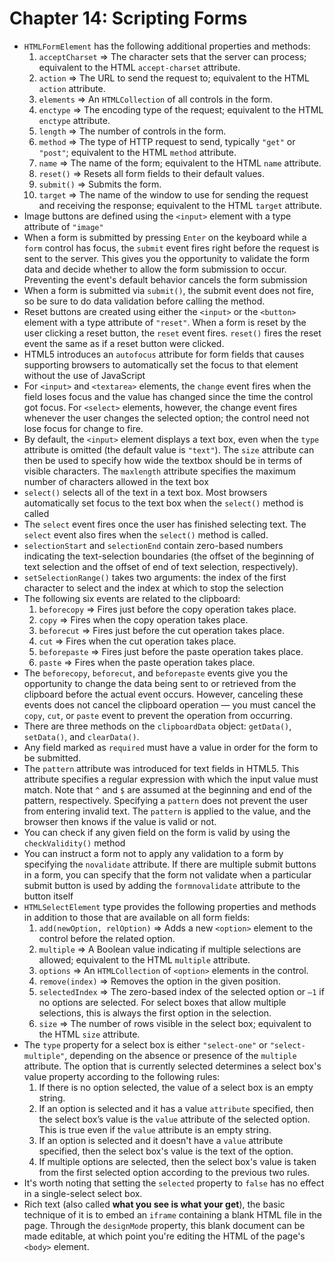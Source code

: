 # Chapter 14: Scripting Forms
* `HTMLFormElement` has the following additional properties and methods:
  1. `acceptCharset` => The character sets that the server can process; equivalent to the HTML `accept-charset` attribute.
  2. `action` => The URL to send the request to; equivalent to the HTML `action` attribute.
  3. `elements` => An `HTMLCollection` of all controls in the form.
  4. `enctype` => The encoding type of the request; equivalent to the HTML `enctype` attribute.
  5. `length` => The number of controls in the form.
  6. `method` => The type of HTTP request to send, typically `"get"` or `"post"`; equivalent to the HTML `method` attribute.
  7. `name` => The name of the form; equivalent to the HTML `name` attribute.
  8. `reset()` => Resets all form fields to their default values.
  9. `submit()` => Submits the form.
  10. `target` => The name of the window to use for sending the request and receiving the response; equivalent to the HTML `target` attribute.
* Image buttons are defined using the `<input>` element with a type attribute of `"image"`
* When a form is submitted by pressing `Enter` on the keyboard while a `form` control has focus, the `submit` event fires right before the request is sent to the server. This gives you the opportunity to validate the form data and decide whether to allow the form submission to occur. Preventing the event's default behavior cancels the form submission
* When a form is submitted via `submit()`, the submit event does not fire, so be sure to do data validation before calling the method.
* Reset buttons are created using either the `<input>` or the `<button>` element with a type attribute of `"reset"`. When a form is reset by the user clicking a reset button, the `reset` event fires. `reset()` fires the reset event the same as if a reset button were clicked.
* HTML5 introduces an `autofocus` attribute for form fields that causes supporting browsers to automatically set the focus to that element without the use of JavaScript
* For `<input>` and `<textarea>` elements, the `change` event fires when the field loses focus and the value has changed since the time the control got focus. For `<select>` elements, however, the change event fires whenever the user changes the selected option; the control need not lose focus for change to fire.
* By default, the `<input>` element displays a text box, even when the `type` attribute is omitted (the default value is `"text"`). The `size` attribute can then be used to specify how wide the textbox should be in terms of visible characters. The `maxlength` attribute specifies the maximum number of characters allowed in the text box
* `select()` selects all of the text in a text box. Most browsers automatically set focus to the text box when the `select()` method is called
* The `select` event fires once the user has finished selecting text. The `select` event also fires when the `select()` method is called.
* `selectionStart` and `selectionEnd` contain zero-based numbers indicating the text-selection boundaries (the offset of the beginning of text selection and the offset of end of text selection, respectively).
* `setSelectionRange()` takes two arguments: the index of the first character to select and the index at which to stop the selection
* The following six events are related to the clipboard:
  1. `beforecopy` => Fires just before the copy operation takes place.
  2. `copy` => Fires when the copy operation takes place.
  3. `beforecut` => Fires just before the cut operation takes place.
  4. `cut` => Fires when the cut operation takes place.
  5. `beforepaste` => Fires just before the paste operation takes place.
  6. `paste` => Fires when the paste operation takes place.
* The `beforecopy`, `beforecut`, and `beforepaste` events give you the opportunity to change the data being sent to or retrieved from the clipboard before the actual event occurs. However, canceling these events does not cancel the clipboard operation — you must cancel the `copy`, `cut`, or `paste` event to prevent the operation from occurring.
* There are three methods on the `clipboardData` object: `getData()`, `setData()`, and `clearData()`.
* Any field marked as `required` must have a value in order for the form to be submitted.
* The `pattern` attribute was introduced for text fields in HTML5. This attribute specifies a regular expression with which the input value must match. Note that `^` and `$` are assumed at the beginning and end of the pattern, respectively. Specifying a `pattern` does not prevent the user from entering invalid text. The `pattern` is applied to the value, and the browser then knows if the value is valid or not.
* You can check if any given field on the form is valid by using the `checkValidity()` method
* You can instruct a form not to apply any validation to a form by specifying the `novalidate` attribute. If there are multiple submit buttons in a form, you can specify that the form not validate when a particular submit button is used by adding the `formnovalidate` attribute to the button itself
* `HTMLSelectElement` type provides the following properties and methods in addition to those that are available on all form fields:
  1. `add(newOption, relOption)` => Adds a new `<option>` element to the control before the related option.
  2. `multiple` => A Boolean value indicating if multiple selections are allowed; equivalent to the HTML `multiple` attribute.
  3. `options` => An `HTMLCollection` of `<option>` elements in the control.
  4. `remove(index)` => Removes the option in the given position.
  5. `selectedIndex` => The zero-based index of the selected option or `–1` if no options are selected. For select boxes that allow multiple selections, this is always the first option in the selection.
  6. `size` => The number of rows visible in the select box; equivalent to the HTML `size` attribute.
* The `type` property for a select box is either `"select-one"` or `"select-multiple"`, depending on the absence or presence of the `multiple` attribute. The option that is currently selected determines a select box's value property according to the following rules:
  1. If there is no option selected, the value of a select box is an empty string.
  2. If an option is selected and it has a value `attribute` specified, then the select box’s value is the `value` attribute of the selected option. This is true even if the `value` attribute is an empty string.
  3. If an option is selected and it doesn't have a `value` attribute specified, then the select box's value is the text of the option.
  4. If multiple options are selected, then the select box's value is taken from the first selected option according to the previous two rules.
* It's worth noting that setting the `selected` property to `false` has no effect in a single-select select box.
* Rich text (also called **what you see is what your get**), the basic technique of it is to embed an `iframe` containing a blank HTML file in the page. Through the `designMode` property, this blank document can be made editable, at which point you're editing the HTML of the page's `<body>` element.